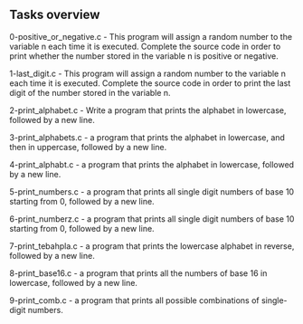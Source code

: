 ## Tasks overview

0-positive_or_negative.c - This program will assign a random number to the variable n each time it is executed. Complete the source code in order to print whether the number stored in the variable n is positive or negative.

1-last_digit.c - This program will assign a random number to the variable n each time it is executed. Complete the source code in order to print the last digit of the number stored in the variable n.

2-print_alphabet.c - Write a program that prints the alphabet in lowercase, followed by a new line.

3-print_alphabets.c - a program that prints the alphabet in lowercase, and then in uppercase, followed by a new line.

4-print_alphabt.c - a program that prints the alphabet in lowercase, followed by a new line.

5-print_numbers.c - a program that prints all single digit numbers of base 10 starting from 0, followed by a new line.

6-print_numberz.c - a program that prints all single digit numbers of base 10 starting from 0, followed by a new line.

7-print_tebahpla.c - a program that prints the lowercase alphabet in reverse, followed by a new line.

8-print_base16.c - a program that prints all the numbers of base 16 in lowercase, followed by a new line.

9-print_comb.c - a program that prints all possible combinations of single-digit numbers.
